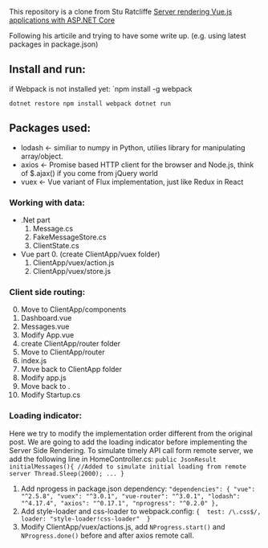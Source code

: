 This repository is a clone from Stu Ratcliffe [Server rendering Vue.js applications with ASP.NET Core](https://github.com/sturatcliffe/VueDotnetSSR)

Following his articile and trying to have some write up. (e.g. using latest packages in package.json)

## Install and run:
if Webpack is not installed yet:
`npm install -g webpack

`dotnet restore
npm install
webpack
dotnet run`
## Packages used:
- lodash <- similiar to numpy in Python, utilies library for manipulating array/object.
- axios <- Promise based HTTP client for the browser and Node.js, think of $.ajax() if you come from jQuery world
- vuex <- Vue variant of Flux implementation, just like Redux in React
### Working with data:
- .Net part
    1. Message.cs
    2. FakeMessageStore.cs
    3. ClientState.cs
- Vue part
    0. (create ClientApp/vuex folder)
    1. ClientApp/vuex/action.js
    2. ClientApp/vuex/store.js
### Client side routing:
0. Move to ClientApp/components
1. Dashboard.vue
2. Messages.vue
3. Modify App.vue
4. create ClientApp/router folder
5. Move to ClientApp/router
6. index.js
7. Move back to ClientApp folder
8. Modify app.js
9. Move back to .
10. Modify Startup.cs
### Loading indicator:
Here we try to modify the implementation order different from the original post.
We are going to add the loading indicator before implementing the Server Side Rendering.
To simulate timely API call form remote server, we add the following line in HomeController.cs:
`public JsonResult initialMessages(){
    //Added to simulate initial loading from remote server
    Thread.Sleep(2000);
    ...
}`

1. Add nprogess in package.json dependency:
`"dependencies": {
    "vue": "^2.5.8",
    "vuex": "^3.0.1",
    "vue-router": "^3.0.1",
    "lodash": "^4.17.4",
    "axios": "^0.17.1",
    "nprogress": "^0.2.0"
  },`
2. Add style-loader and css-loader to webpack.config:
`{ 
    test: /\.css$/, 
    loader: "style-loader!css-loader" 
}`
3. Modify ClientApp/vuex/actions.js, add `NProgress.start()` and `NProgress.done()` before and after axios remote call. 